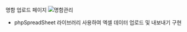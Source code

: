 명함 업로드 페이지
![명함관리](https://github.com/user-attachments/assets/8b486c41-568d-472c-a0d6-cf23fa0d8fa9)
- phpSpreadSheet 라이브러리 사용하여 엑셀 데이터 업로드 및 내보내기 구현
